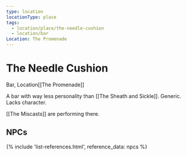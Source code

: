 ```yaml
---
type: location
locationType: place
tags:
  - location/place/the-needle-cushion
  - location/bar
Location: The Promenade
---
```


# The Needle Cushion
Bar, <span class="dataview inline-field"><span class="inline-field-key">Location</span><span class="inline-field-value">[[The Promenade]]</span></span>

A bar with way less personality than  [[The Sheath and Sickle]]. Generic. Lacks character.

[[The Miscasts]] are performing there.

## NPCs
{% include 'list-references.html', reference_data: npcs %}
